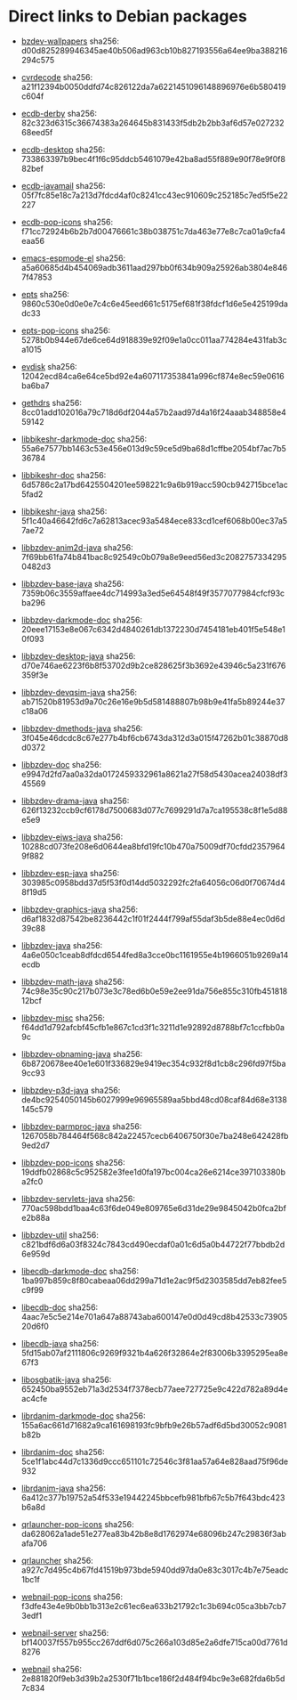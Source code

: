 # Direct links to Debian packages
 
  - [bzdev-wallpapers](./archive/pool/contrib/b/bzdev-wallpapers/bzdev-wallpapers_1.0.0_all.deb)
    sha256: d00d825289946345ae40b506ad963cb10b827193556a64ee9ba388216294c575
 
  - [cvrdecode](./archive/pool/contrib/c/cvrdecode/cvrdecode_1.3_all.deb)
    sha256: a21f12394b0050ddfd74c826122da7a6221451096148896976e6b580419c604f
 
  - [ecdb-derby](./archive/pool/contrib/e/ecdb-derby/ecdb-derby_0.1.8_all.deb)
    sha256: 82c323d6315c36674383a264645b831433f5db2b2bb3af6d57e02723268eed5f
 
  - [ecdb-desktop](./archive/pool/contrib/e/ecdb-desktop/ecdb-desktop_0.1.8_all.deb)
    sha256: 733863397b9bec4f1f6c95ddcb5461079e42ba8ad55f889e90f78e9f0f882bef
 
  - [ecdb-javamail](./archive/pool/contrib/e/ecdb-javamail/ecdb-javamail_0.1.7_all.deb)
    sha256: 05f7fc85e18c7a213d7fdcd4af0c8241cc43ec910609c252185c7ed5f5e22227
 
  - [ecdb-pop-icons](./archive/pool/contrib/e/ecdb-pop-icons/ecdb-pop-icons_0.1.8_all.deb)
    sha256: f71cc72924b6b2b7d00476661c38b038751c7da463e77e8c7ca01a9cfa4eaa56
 
  - [emacs-espmode-el](./archive/pool/contrib/e/emacs-espmode-el/emacs-espmode-el_1.1_all.deb)
    sha256: a5a60685d4b454069adb3611aad297bb0f634b909a25926ab3804e8467f47853
 
  - [epts](./archive/pool/contrib/e/epts/epts_1.1.33_all.deb)
    sha256: 9860c530e0d0e0e7c4c6e45eed661c5175ef681f38fdcf1d6e5e425199dadc33
 
  - [epts-pop-icons](./archive/pool/contrib/e/epts-pop-icons/epts-pop-icons_1.1.33_all.deb)
    sha256: 5278b0b944e67de6ce64d918839e92f09e1a0cc011aa774284e431fab3ca1015
 
  - [evdisk](./archive/pool/contrib/e/evdisk/evdisk_1.13.1_all.deb)
    sha256: 12042ecd84ca6e64ce5bd92e4a607117353841a996cf874e8ec59e0616ba6ba7
 
  - [gethdrs](./archive/pool/contrib/g/gethdrs/gethdrs_1.1.1_all.deb)
    sha256: 8cc01add102016a79c718d6df2044a57b2aad97d4a16f24aaab348858e459142
 
  - [libbikeshr-darkmode-doc](./archive/pool/contrib/libb/libbikeshr-darkmode-doc/libbikeshr-darkmode-doc_1.4.9_all.deb)
    sha256: 55a6e7577bb1463c53e456e013d9c59ce5d9ba68d1cffbe2054bf7ac7b536784
 
  - [libbikeshr-doc](./archive/pool/contrib/libb/libbikeshr-doc/libbikeshr-doc_1.4.9_all.deb)
    sha256: 6d5786c2a17bd6425504201ee598221c9a6b919acc590cb942715bce1ac5fad2
 
  - [libbikeshr-java](./archive/pool/contrib/libb/libbikeshr-java/libbikeshr-java_1.4.9_all.deb)
    sha256: 5f1c40a46642fd6c7a62813acec93a5484ece833cd1cef6068b00ec37a57ae72
 
  - [libbzdev-anim2d-java](./archive/pool/contrib/libb/libbzdev-anim2d-java/libbzdev-anim2d-java_2.1.80_all.deb)
    sha256: 7f69bb61fa74b841bac8c92549c0b079a8e9eed56ed3c20827573342950482d3
 
  - [libbzdev-base-java](./archive/pool/contrib/libb/libbzdev-base-java/libbzdev-base-java_2.1.80_all.deb)
    sha256: 7359b06c3559affaee4dc714993a3ed5e64548f49f3577077984cfcf93cba296
 
  - [libbzdev-darkmode-doc](./archive/pool/contrib/libb/libbzdev-darkmode-doc/libbzdev-darkmode-doc_2.1.80_all.deb)
    sha256: 20eee17153e8e067c6342d4840261db1372230d7454181eb401f5e548e10f093
 
  - [libbzdev-desktop-java](./archive/pool/contrib/libb/libbzdev-desktop-java/libbzdev-desktop-java_2.1.80_all.deb)
    sha256: d70e746ae6223f6b8f53702d9b2ce828625f3b3692e43946c5a231f676359f3e
 
  - [libbzdev-devqsim-java](./archive/pool/contrib/libb/libbzdev-devqsim-java/libbzdev-devqsim-java_2.1.80_all.deb)
    sha256: ab71520b81953d9a70c26e16e9b5d581488807b98b9e41fa5b89244e37c18a06
 
  - [libbzdev-dmethods-java](./archive/pool/contrib/libb/libbzdev-dmethods-java/libbzdev-dmethods-java_2.1.80_all.deb)
    sha256: 3f045e46dcdc8c67e277b4bf6cb6743da312d3a015f47262b01c38870d8d0372
 
  - [libbzdev-doc](./archive/pool/contrib/libb/libbzdev-doc/libbzdev-doc_2.1.80_all.deb)
    sha256: e9947d2fd7aa0a32da0172459332961a8621a27f58d5430acea24038df345569
 
  - [libbzdev-drama-java](./archive/pool/contrib/libb/libbzdev-drama-java/libbzdev-drama-java_2.1.80_all.deb)
    sha256: 626f13232ccb9cf6178d7500683d077c7699291d7a7ca195538c8f1e5d88e5e9
 
  - [libbzdev-ejws-java](./archive/pool/contrib/libb/libbzdev-ejws-java/libbzdev-ejws-java_2.1.80_all.deb)
    sha256: 10288cd073fe208e6d0644ea8bfd19fc10b470a75009df70cfdd23579649f882
 
  - [libbzdev-esp-java](./archive/pool/contrib/libb/libbzdev-esp-java/libbzdev-esp-java_2.1.80_all.deb)
    sha256: 303985c0958bdd37d5f53f0d14dd5032292fc2fa64056c06d0f70674d48f19d5
 
  - [libbzdev-graphics-java](./archive/pool/contrib/libb/libbzdev-graphics-java/libbzdev-graphics-java_2.1.80_all.deb)
    sha256: d6af1832d87542be8236442c1f01f2444f799af55daf3b5de88e4ec0d6d39c88
 
  - [libbzdev-java](./archive/pool/contrib/libb/libbzdev-java/libbzdev-java_2.1.80_all.deb)
    sha256: 4a6e050c1ceab8dfdcd6544fed8a3cce0bc1161955e4b1966051b9269a14ecdb
 
  - [libbzdev-math-java](./archive/pool/contrib/libb/libbzdev-math-java/libbzdev-math-java_2.1.80_all.deb)
    sha256: 74c98e35c90c217b073e3c78ed6b0e59e2ee91da756e855c310fb45181812bcf
 
  - [libbzdev-misc](./archive/pool/contrib/libb/libbzdev-misc/libbzdev-misc_2.1.80_all.deb)
    sha256: f64dd1d792afcbf45cfb1e867c1cd3f1c3211d1e92892d8788bf7c1ccfbb0a9c
 
  - [libbzdev-obnaming-java](./archive/pool/contrib/libb/libbzdev-obnaming-java/libbzdev-obnaming-java_2.1.80_all.deb)
    sha256: 6b8720678ee40e1e601f336829e9419ec354c932f8d1cb8c296fd97f5ba9cc93
 
  - [libbzdev-p3d-java](./archive/pool/contrib/libb/libbzdev-p3d-java/libbzdev-p3d-java_2.1.80_all.deb)
    sha256: de4bc9254050145b6027999e96965589aa5bbd48cd08caf84d68e3138145c579
 
  - [libbzdev-parmproc-java](./archive/pool/contrib/libb/libbzdev-parmproc-java/libbzdev-parmproc-java_2.1.80_all.deb)
    sha256: 1267058b784464f568c842a22457cecb6406750f30e7ba248e642428fb9ed2d7
 
  - [libbzdev-pop-icons](./archive/pool/contrib/libb/libbzdev-pop-icons/libbzdev-pop-icons_2.1.80_all.deb)
    sha256: 19ddfb02868c5c952582e3fee1d0fa197bc004ca26e6214ce397103380ba2fc0
 
  - [libbzdev-servlets-java](./archive/pool/contrib/libb/libbzdev-servlets-java/libbzdev-servlets-java_2.1.80_all.deb)
    sha256: 770ac598bdd1baa4c63f6de049e809765e6d31de29e9845042b0fca2bfe2b88a
 
  - [libbzdev-util](./archive/pool/contrib/libb/libbzdev-util/libbzdev-util_2.1.80_all.deb)
    sha256: c821bdf6d6a03f8324c7843cd490ecdaf0a01c6d5a0b44722f77bbdb2d6e959d
 
  - [libecdb-darkmode-doc](./archive/pool/contrib/libe/libecdb-darkmode-doc/libecdb-darkmode-doc_0.1.7_all.deb)
    sha256: 1ba997b859c8f80cabeaa06dd299a71d1e2ac9f5d2303585dd7eb82fee5c9f99
 
  - [libecdb-doc](./archive/pool/contrib/libe/libecdb-doc/libecdb-doc_0.1.7_all.deb)
    sha256: 4aac7e5c5e214e701a647a88743aba600147e0d0d49cd8b42533c7390520d6f0
 
  - [libecdb-java](./archive/pool/contrib/libe/libecdb-java/libecdb-java_0.1.7_all.deb)
    sha256: 5fd15ab07af2111806c9269f9321b4a626f32864e2f83006b3395295ea8e67f3
 
  - [libosgbatik-java](./archive/pool/contrib/libo/libosgbatik-java/libosgbatik-java_0.4.2_all.deb)
    sha256: 652450ba9552eb71a3d2534f7378ecb77aee727725e9c422d782a89d4eac4cfe
 
  - [librdanim-darkmode-doc](./archive/pool/contrib/libr/librdanim-darkmode-doc/librdanim-darkmode-doc_1.4.13_all.deb)
    sha256: 155a6ac661d71682a9ca161698193fc9bfb9e26b57adf6d5bd30052c9081b82b
 
  - [librdanim-doc](./archive/pool/contrib/libr/librdanim-doc/librdanim-doc_1.4.13_all.deb)
    sha256: 5ce1f1abc44d7c1336d9ccc651101c72546c3f81aa57a64e828aad75f96de932
 
  - [librdanim-java](./archive/pool/contrib/libr/librdanim-java/librdanim-java_1.4.13_all.deb)
    sha256: 6a412c377b19752a54f533e19442245bbcefb981bfb67c5b7f643bdc423b6a8d
 
  - [qrlauncher-pop-icons](./archive/pool/contrib/q/qrlauncher-pop-icons/qrlauncher-pop-icons_1.14_all.deb)
    sha256: da628062a1ade51e277ea83b42b8e8d1762974e68096b247c29836f3abafa706
 
  - [qrlauncher](./archive/pool/contrib/q/qrlauncher/qrlauncher_1.14_all.deb)
    sha256: a927c7d495c4b67fd41519b973bde5940dd97da0e83c3017c4b7e75eadc1bc1f
 
  - [webnail-pop-icons](./archive/pool/contrib/w/webnail-pop-icons/webnail-pop-icons_1.6.28_all.deb)
    sha256: f3dfe43e4e9b0bb1b313e2c61ec6ea633b21792c1c3b694c05ca3bb7cb73edf1
 
  - [webnail-server](./archive/pool/contrib/w/webnail-server/webnail-server_1.6.28_all.deb)
    sha256: bf140037f557b955cc267ddf6d075c266a103d85e2a6dfe715ca00d7761d8276
 
  - [webnail](./archive/pool/contrib/w/webnail/webnail_1.6.28_all.deb)
    sha256: 2e881820f9eb3d39b2a2530f71b1bce186f2d484f94bc9e3e682fda6b5d7c834
